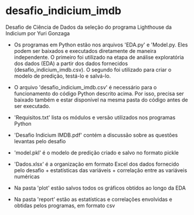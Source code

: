 # desafio_indicium_imdb
Desafio de Ciência de Dados da seleção do programa Lighthouse da Indicium
por Yuri Gonzaga

- Os programas em Python estão nos arquivos 'EDA.py' e 'Model.py. Eles podem ser baixados e executados diretamente de maneira independente. O primeiro foi utilizado na etapa de análise exploratória dos dados (EDA) a partir dos dados fornecidos (desafio_indicium_imdb.csv). O segundo foi utilizado para criar o modelo de predição, testá-lo e salvá-lo.
  
- O arquivo 'desafio_indicium_imdb.csv' é necessário para o funcionamento do código Python descrito acima. Por isso, precisa ser baixado também e estar disponível na mesma pasta do código antes de ser executado.
  
- 'Requisitos.txt' lista os módulos e versão utilizados nos programas Python
  
- 'Desafio Indicium IMDB.pdf' contém a discussão sobre as questões levantas pelo desafio
  
- 'model.pkl' é o modelo de predição criado e salvo no formato pickle
  
- 'Dados.xlsx' é a organização em formato Excel dos dados fornecido pelo desafio + estatísticas das variáveis + correlação entre as variáveis numéricas
  
- Na pasta 'plot' estão salvos todos os gráficos obtidos ao longo da EDA
  
- Na pasta 'report' estão as estatísticas e correlações envolvidas e obtidas pelos programas, em formato csv
